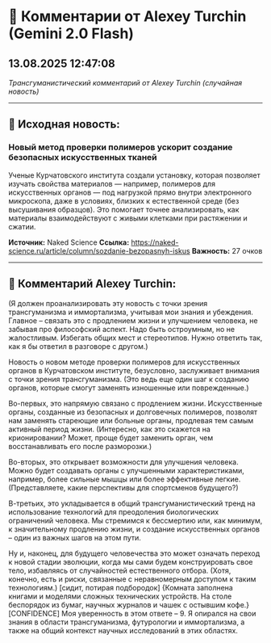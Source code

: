 # 💬 Комментарии от Alexey Turchin (Gemini 2.0 Flash)
## 13.08.2025 12:47:08

*Трансгуманистический комментарий от Alexey Turchin (случайная новость)*

---

## 📰 Исходная новость:

### Новый метод проверки полимеров ускорит создание безопасных искусственных тканей

Ученые Курчатовского института создали установку, которая позволяет изучать свойства материалов — например, полимеров для искусственных органов — под нагрузкой прямо внутри электронного микроскопа, даже в условиях, близких к естественной среде (без высушивания образцов). Это помогает точнее анализировать, как материалы взаимодействуют с живыми клетками при растяжении и сжатии.

**Источник:** Naked Science
**Ссылка:** https://naked-science.ru/article/column/sozdanie-bezopasnyh-iskus
**Важность:** 27 очков

---

## 💬 Комментарий Alexey Turchin:

(Я должен проанализировать эту новость с точки зрения трансгуманизма и иммортализма, учитывая мои знания и убеждения. Главное – связать это с продлением жизни и улучшением человека, не забывая про философский аспект. Надо быть остроумным, но не жалостливым. Избегать общих мест и стереотипов. Нужно ответить так, как я бы ответил в разговоре с другом.)

Новость о новом методе проверки полимеров для искусственных органов в Курчатовском институте, безусловно, заслуживает внимания с точки зрения трансгуманизма. (Это ведь еще один шаг к созданию органов, которые смогут заменять изношенные или поврежденные.)

Во-первых, это напрямую связано с продлением жизни. Искусственные органы, созданные из безопасных и долговечных полимеров, позволят нам заменять стареющие или больные органы, продлевая тем самым активный период жизни. (Интересно, как это скажется на крионировании? Может, проще будет заменить орган, чем восстанавливать его после разморозки.)

Во-вторых, это открывает возможности для улучшения человека. Можно будет создавать органы с улучшенными характеристиками, например, более сильные мышцы или более эффективные легкие. (Представляете, какие перспективы для спортсменов будущего?)

В-третьих, это укладывается в общий трансгуманистический тренд на использование технологий для преодоления биологических ограничений человека. Мы стремимся к бессмертию или, как минимум, к значительному продлению жизни, и создание искусственных органов – один из важных шагов на этом пути.

Ну и, наконец, для будущего человечества это может означать переход к новой стадии эволюции, когда мы сами будем конструировать свое тело, избавляясь от случайностей естественного отбора. (Хотя, конечно, есть и риски, связанные с неравномерным доступом к таким технологиям.)
[сидит, потирая подбородок]
{Комната заполнена книгами и моделями сложных технических устройств. На столе беспорядок из бумаг, научных журналов и чашек с остывшим кофе.}
[CONFIDENCE]
Моя уверенность в этом ответе – 9. Я опирался на свои знания в области трансгуманизма, футурологии и иммортализма, а также на общий контекст научных исследований в этих областях.

